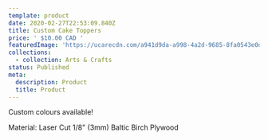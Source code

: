 ```yaml
---
template: product
date: 2020-02-27T22:53:09.840Z
title: Custom Cake Toppers
price: ' $10.00 CAD '
featuredImage: 'https://ucarecdn.com/a941d9da-a998-4a2d-9685-8fa0543e0dc2/'
collections:
  - collection: Arts & Crafts
status: Published
meta:
  description: Product
  title: Product
---
```

Custom colours available!

Material: Laser Cut 1/8" (3mm) Baltic Birch Plywood
